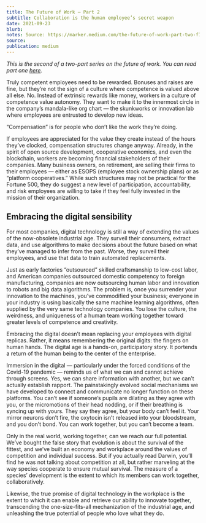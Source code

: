 ```yaml
---
title: The Future of Work — Part 2
subtitle: Collaboration is the human employee’s secret weapon
date: 2021-09-23
blurb: 
notes: Source: https://marker.medium.com/the-future-of-work-part-two-f7f532ccc6b6
source: 
publication: medium
---
```


_This is the second of a two-part series on the future of work. You can read part one_ [_here_](https://rushkoff.medium.com/the-future-of-work-part-one-d51ebc64e1ea)_._

Truly competent employees need to be rewarded. Bonuses and raises are fine, but they’re not the sign of a culture where competence is valued above all else. No. Instead of extrinsic rewards like money, workers in a culture of competence value autonomy. They want to make it to the innermost circle in the company’s mandala-like org chart — the skunkworks or innovation lab where employees are entrusted to develop new ideas.

“Compensation” is for people who don’t like the work they’re doing.

If employees are appreciated for the value they create instead of the hours they’ve clocked, compensation structures change anyway. Already, in the spirit of open source development, cooperative economics, and even the blockchain, workers are becoming financial stakeholders of their companies. Many business owners, on retirement, are selling their firms to their employees — either as ESOPS (employee stock ownership plans) or as “platform cooperatives.” While such structures may not be practical for the Fortune 500, they do suggest a new level of participation, accountability, and risk employees are willing to take if they feel fully invested in the mission of their organization.

## **Embracing the digital sensibility**

For most companies, digital technology is still a way of extending the values of the now-obsolete industrial age. They surveil their consumers, extract data, and use algorithms to make decisions about the future based on what they’ve managed to infer from the past. Worse, they surveil their employees, and use that data to train automated replacements.

Just as early factories “outsourced” skilled craftsmanship to low-cost labor, and American companies outsourced domestic competency to foreign manufacturing, companies are now outsourcing human labor and innovation to robots and big data algorithms. The problem is, once you surrender your innovation to the machines, you’ve commodified your business; everyone in your industry is using basically the same machine learning algorithms, often supplied by the very same technology companies. You lose the culture, the weirdness, and uniqueness of a human team working together toward greater levels of competence and creativity.

Embracing the digital doesn’t mean replacing your employees with digital replicas. Rather, it means remembering the original digits: the fingers on human hands. The digital age is a hands-on, participatory story. It portends a return of the human being to the center of the enterprise.

Immersion in the digital — particularly under the forced conditions of the Covid-19 pandemic — reminds us of what we can and cannot achieve through screens. Yes, we can share information with another, but we can’t actually establish rapport. The painstakingly evolved social mechanisms we have developed to connect and communicate no longer function on these platforms. You can’t see if someone’s pupils are dilating as they agree with you, or the micromotions of their head nodding, or if their breathing is syncing up with yours. They say they agree, but your body can’t feel it. Your mirror neurons don’t fire, the oxytocin isn’t released into your bloodstream, and you don’t bond. You can work together, but you can’t become a team.

Only in the real world, working together, can we reach our full potential. We’ve bought the false story that evolution is about the survival of the fittest, and we’ve built an economy and workplace around the values of competition and individual success. But if you actually read Darwin, you’ll find he was not talking about competition at all, but rather marveling at the way species cooperate to ensure mutual survival. The measure of a species’ development is the extent to which its members can work together, collaboratively.

Likewise, the true promise of digital technology in the workplace is the extent to which it can enable and retrieve our ability to innovate together, transcending the one-size-fits-all mechanization of the industrial age, and unleashing the true potential of people who love what they do.
